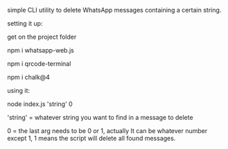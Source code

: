 simple CLI utility to delete WhatsApp messages containing a certain string.

setting it up:

get on the project folder

npm i whatsapp-web.js

npm i qrcode-terminal

npm i chalk@4

using it:

node index.js 'string' 0

'string' = whatever string you want to find in a message to delete

0 = the last arg needs to be 0 or 1, actually It can be whatever number except 1, 1 means the script will delete all found messages.
